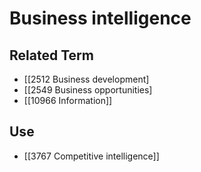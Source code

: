 # Business intelligence  

## Related Term

- [[2512 Business development]
- [[2549 Business opportunities]
- [[10966 Information]]  

## Use

- [[3767 Competitive intelligence]]  

